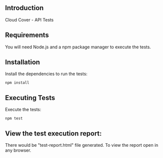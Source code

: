 ## Introduction

Cloud Cover - API Tests

## Requirements

You will need Node.js and a npm package manager to execute the tests.

## Installation

Install the dependencies to run the tests:

    npm install

## Executing Tests

Execute the tests:

    npm test

## View the test execution report:

There would be "test-report.html" file generated. To view the report open in any browser.